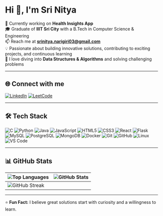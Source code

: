 # Hi 👋, I'm Sri Nitya

🔭 Currently working on **Health Insights App**  
🎓 Graduate of **IIIT Sri City** with a B.Tech in Computer Science & Engineering  
📫 Reach me at **[srinitya.narigiri03@gmail.com](mailto:srinitya.narigiri03@gmail.com)**  
💡 Passionate about building innovative solutions, contributing to exciting projects, and continuous learning  
🧩 I love diving into **Data Structures & Algorithms** and solving challenging problems  

---

## 🌐 Connect with me
[![LinkedIn](https://img.shields.io/badge/LinkedIn-0077B5?style=for-the-badge&logo=linkedin&logoColor=white)](https://linkedin.com/in/sri-nitya)  [![LeetCode](https://img.shields.io/badge/LeetCode-FFA116?style=for-the-badge&logo=LeetCode&logoColor=black)](https://leetcode.com/nitya03)  

---

## 🛠️ Tech Stack

![C](https://img.shields.io/badge/C-00599C?style=flat&logo=c&logoColor=white) ![Python](https://img.shields.io/badge/Python-3776AB?style=flat&logo=python&logoColor=white) ![Java](https://img.shields.io/badge/Java-007396?style=flat&logo=java&logoColor=white) ![JavaScript](https://img.shields.io/badge/JavaScript-F7DF1E?style=flat&logo=javascript&logoColor=black) ![HTML5](https://img.shields.io/badge/HTML5-E34F26?style=flat&logo=html5&logoColor=white) ![CSS3](https://img.shields.io/badge/CSS3-1572B6?style=flat&logo=css3&logoColor=white) ![React](https://img.shields.io/badge/React-20232A?style=flat&logo=react&logoColor=61DAFB) ![Flask](https://img.shields.io/badge/Flask-000000?style=flat&logo=flask&logoColor=white) ![MySQL](https://img.shields.io/badge/MySQL-4479A1?style=flat&logo=mysql&logoColor=white) ![PostgreSQL](https://img.shields.io/badge/PostgreSQL-336791?style=flat&logo=postgresql&logoColor=white) ![MongoDB](https://img.shields.io/badge/MongoDB-4EA94B?style=flat&logo=mongodb&logoColor=white) ![Docker](https://img.shields.io/badge/Docker-2496ED?style=flat&logo=docker&logoColor=white) ![Git](https://img.shields.io/badge/Git-F05032?style=flat&logo=git&logoColor=white) ![GitHub](https://img.shields.io/badge/GitHub-181717?style=flat&logo=github&logoColor=white) ![Linux](https://img.shields.io/badge/Linux-FCC624?style=flat&logo=linux&logoColor=black) ![VS Code](https://img.shields.io/badge/VS%20Code-007ACC?style=flat&logo=visualstudiocode&logoColor=white)  

---

## 📊 GitHub Stats

| ![Top Languages](https://github-readme-stats.vercel.app/api/top-langs/?username=sri-nitya&layout=compact&theme=radical) | ![GitHub Stats](https://github-readme-stats.vercel.app/api?username=sri-nitya&show_icons=true&theme=radical) |
| --- | --- |
| ![GitHub Streak](https://github-readme-streak-stats.herokuapp.com/?user=sri-nitya&theme=radical) |

---

⭐ **Fun Fact:** I believe great solutions start with curiosity and a willingness to learn.

